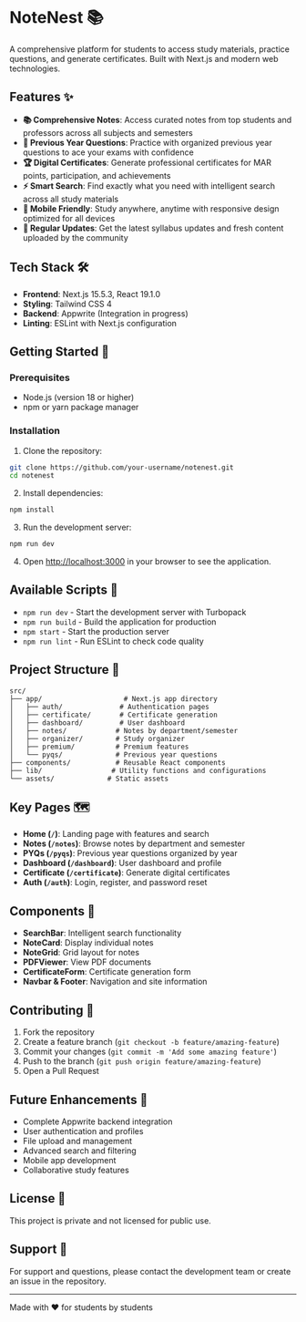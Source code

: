 # NoteNest 📚

A comprehensive platform for students to access study materials, practice questions, and generate certificates. Built with Next.js and modern web technologies.

## Features ✨

- **📚 Comprehensive Notes**: Access curated notes from top students and professors across all subjects and semesters
- **🎯 Previous Year Questions**: Practice with organized previous year questions to ace your exams with confidence
- **🏆 Digital Certificates**: Generate professional certificates for MAR points, participation, and achievements
- **⚡ Smart Search**: Find exactly what you need with intelligent search across all study materials
- **📱 Mobile Friendly**: Study anywhere, anytime with responsive design optimized for all devices
- **🔄 Regular Updates**: Get the latest syllabus updates and fresh content uploaded by the community

## Tech Stack 🛠️

- **Frontend**: Next.js 15.5.3, React 19.1.0
- **Styling**: Tailwind CSS 4
- **Backend**: Appwrite (Integration in progress)
- **Linting**: ESLint with Next.js configuration

## Getting Started 🚀

### Prerequisites

- Node.js (version 18 or higher)
- npm or yarn package manager

### Installation

1. Clone the repository:
```bash
git clone https://github.com/your-username/notenest.git
cd notenest
```

2. Install dependencies:
```bash
npm install
```

3. Run the development server:
```bash
npm run dev
```

4. Open [http://localhost:3000](http://localhost:3000) in your browser to see the application.

## Available Scripts 📝

- `npm run dev` - Start the development server with Turbopack
- `npm run build` - Build the application for production
- `npm start` - Start the production server
- `npm run lint` - Run ESLint to check code quality

## Project Structure 📁

```
src/
├── app/                    # Next.js app directory
│   ├── auth/              # Authentication pages
│   ├── certificate/       # Certificate generation
│   ├── dashboard/         # User dashboard
│   ├── notes/            # Notes by department/semester
│   ├── organizer/        # Study organizer
│   ├── premium/          # Premium features
│   └── pyqs/             # Previous year questions
├── components/           # Reusable React components
├── lib/                 # Utility functions and configurations
└── assets/             # Static assets
```

## Key Pages 🗺️

- **Home (`/`)**: Landing page with features and search
- **Notes (`/notes`)**: Browse notes by department and semester
- **PYQs (`/pyqs`)**: Previous year questions organized by year
- **Dashboard (`/dashboard`)**: User dashboard and profile
- **Certificate (`/certificate`)**: Generate digital certificates
- **Auth (`/auth`)**: Login, register, and password reset

## Components 🧩

- **SearchBar**: Intelligent search functionality
- **NoteCard**: Display individual notes
- **NoteGrid**: Grid layout for notes
- **PDFViewer**: View PDF documents
- **CertificateForm**: Certificate generation form
- **Navbar & Footer**: Navigation and site information

## Contributing 🤝

1. Fork the repository
2. Create a feature branch (`git checkout -b feature/amazing-feature`)
3. Commit your changes (`git commit -m 'Add some amazing feature'`)
4. Push to the branch (`git push origin feature/amazing-feature`)
5. Open a Pull Request

## Future Enhancements 🚧

- Complete Appwrite backend integration
- User authentication and profiles
- File upload and management
- Advanced search and filtering
- Mobile app development
- Collaborative study features

## License 📄

This project is private and not licensed for public use.

## Support 💬

For support and questions, please contact the development team or create an issue in the repository.

---

Made with ❤️ for students by students